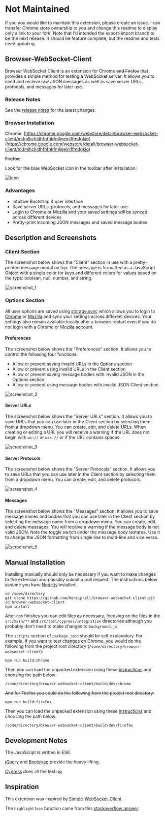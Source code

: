 # Not Maintained

If you you would like to maintain this extension, please create an issue. I can transfer Chrome store ownership to you and change this readme to display only a link to your fork. Note that I'd intended the export-import branch to be the next release. It should be feature complete, but the readme and tests need updating.


## Browser-WebSocket-Client

Browser WebSocket Client is an extension for Chrome ~~and Firefox~~ that provides a simple method for testing a WebSocket server. It allows you to send and receive raw JSON messages as well as save server URLs, protocols, and messages for later use.

### Release Notes

See the [release notes](https://github.com/kensiprell/browser-websocket-client/releases) for the latest changes.

### Browser Installation

Chrome: [https://chrome.google.com/webstore/detail/browser-websocket-client/mdmlhchldhfnfnkfmljgeinlffmdgkjo](https://chrome.google.com/webstore/detail/browser-websocket-client/mdmlhchldhfnfnkfmljgeinlffmdgkjo)

~~Firefox:~~ 

Look for the blue WebSocket icon in the toolbar after installation:

![icon](icons/icon_048.png?raw=true)

### Advantages

* Intuitive Bootstrap 4 user interface
* Save server URLs, protocols, and messages for later use
* Login to Chrome or Mozilla and your saved settings will be synced across different devices
* Pretty-print incoming JSON messages and saved message bodies

## Description and Screenshots

### Client Section

The screenshot below shows the "Client" section in use with a pretty-printed message modal on top. The message is formatted as a JavaScript Object with a single color for keys and different colors for values based on the type: boolean, null, number, and string.

![screenshot_1](screenshots/firefox/screenshot_1.png?raw=true)

### Options Section

All user options are saved using [storage.sync](https://developer.mozilla.org/en-US/Add-ons/WebExtensions/API/storage/sync) which allows you to login to [Chrome](https://accounts.google.com) or [Mozilla](https://www.mozilla.org/en-US/firefox/accounts/)  and sync your settings across different devices. Your settings also remain available locally after a browser restart even if you do not login with a Chrome or Mozilla account.

#### Preferences

The screenshot below shows the "Preferences" section. It allows you to control the following four functions:
* Allow or prevent saving invalid URLs in the Options section
* Allow or prevent using invalid URLs in the Client section
* Allow or prevent saving message bodies with invalid JSON in the Options section
* Allow or prevent using message bodies with invalid JSON Client section

![screenshot_2](screenshots/firefox/screenshot_2.png?raw=true)

#### Server URLs

The screenshot below shows the "Server URLs" section. It allows you to save URLs that you can use later in the Client section by selecting them from a dropdown menu. You can create, edit, and delete URLs. When creating or editing a URL you will receive a warning if the URL does not begin with `ws://` or `wss://` or if the URL contains spaces.

![screenshot_3](screenshots/firefox/screenshot_3.png?raw=true)

#### Server Protocols

The screenshot below shows the "Server Protocols" section. It allows you to save URLs that you can use later in the Client section by selecting them from a dropdown menu. You can create, edit, and delete protocols.

![screenshot_4](screenshots/firefox/screenshot_4.png?raw=true)

#### Messages

The screenshot below shows the "Messages" section. It allows you to save message names and bodies that you can use later in the Client section by selecting the message name from a dropdown menu. You can create, edit, and delete messages. You will receive a warning if the message body is not valid JSON. Note the toggle switch under the message body textarea. Use it to change the JSON formatting from single line to multi-line and vice versa. 

![screenshot_5](screenshots/firefox/screenshot_5.png?raw=true)

## Manual Installation

Installing manually should only be necessary if you want to make changes to the extension and possibly submit a pull request. The instructions below assume you have [Node.js](https://nodejs.org/en/) installed.

```
cd /some/directory
git clone https://github.com/kensiprell/browser-websocket-client.git
cd browser-websocket-client
npm install
```

After ```npm``` finishes you can edit files as necessary, focusing on the files in the ```src/main/**``` and ```src/test/cypress/integration``` directories although you probably don't need to make changes to ```background.js```.

The ```scripts``` section of ```package.json``` should be self explanatory. For example, if you want to test changes on Chrome, you would do the following from the project root directory (```/some/directory/browser-websocket-client```):

```
npm run build:chrome
```

Then you can load the unpacked extension using these [instructions](https://developer.chrome.com/extensions/getstarted#unpacked) and choosing the path below:

```
/some/directory/browser-websocket-client/build/dev/chrome
```

~~And for Firefox you could do the following from the project root directory:~~

```
npm run build:firefox
```

Then you can load the unpacked extension using these [instructions](https://developer.mozilla.org/en-US/Add-ons/WebExtensions/Temporary_Installation_in_Firefox) and choosing the path below:

```
/some/directory/browser-websocket-client/build/dev/firefox
```

## Development Notes

The JavaScript is written in ES6.
 
[jQuery](https://jquery.com) and [Bootstrap](https://getbootstrap.com) provide the heavy lifting.

[Cypress](https://www.cypress.io) does all the testing.

## Inspiration

This extension was inspired by [Simple-WebSocket-Client](https://github.com/hakobera/Simple-WebSocket-Client).

The `highlightJson` function came from this [stackoverflow answer](https://stackoverflow.com/a/7220510/1705701).
